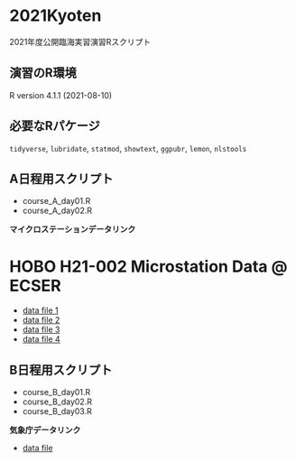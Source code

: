 # 2021Kyoten

2021年度公開臨海実習演習Rスクリプト

## 演習のR環境

R version 4.1.1 (2021-08-10)

## 必要なRパケージ

`tidyverse`, `lubridate`, `statmod`, `showtext`, `ggpubr`, `lemon`, `nlstools`

## A日程用スクリプト

* course_A_day01.R
* course_A_day02.R

**マイクロステーションデータリンク**
# HOBO H21-002 Microstation Data @ ECSER

* [data file 1](https://docs.google.com/spreadsheets/d/e/2PACX-1vR0FUr9fZ8SbFw3UGS6lulZqbzqW34jtlRj5VmKN8S8QcS4vjYmRafC7v6fwoNljMUlJVTlYRkbrui5/pub?output=csv)
* [data file 2](https://docs.google.com/spreadsheets/d/e/2PACX-1vTt_rEpmL7eWJtOc5MprXeihH4LTXkE9CyoLyPext6j3_9wbYAQAXQlEiSOs_Hse0hGLH6-zb6NJVKu/pub?output=csv)
* [data file 3](https://docs.google.com/spreadsheets/d/e/2PACX-1vSjodK7zDfhObB8OXSgfq0ZMJQh2d1Q__TFoSJ-6pPnsz50QE34xdJuJ5HQzR5RvyprB2GvsQYPw6Q4/pub?output=csv)
* [data file 4](https://docs.google.com/spreadsheets/d/e/2PACX-1vRn0FUJhsKmyjTNPqahTZnhYvXP-ox6_ze1rwmMCFqpil3vyxsmfBgR-3NyGwfriH8z7xh4v38JemnU/pub?output=csv)


## B日程用スクリプト

* course_B_day01.R
* course_B_day02.R
* course_B_day03.R

**気象庁データリンク**

* [data file](https://docs.google.com/spreadsheets/d/e/2PACX-1vRH8_QwdlSReHgksJaWeRgHJ6J5ELx_7zyFRN7ZVdUHl87vkbZiV9bN42Mf3do8InyTufpQAWF1rKJC/pub?output=csv)
